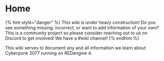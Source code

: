 # Home

{% hint style="danger" %}
This wiki is under heavy construction! Do you see something missing, incorrect, or want to add information of your own? This is a community project so please consider reaching out to us on Discord to get involved! We have a #wiki channel!
{% endhint %}

This wiki serves to document any and all information we learn about Cyberpunk 2077 running on REDengine 4.
